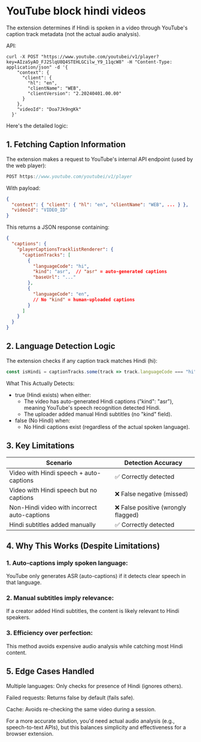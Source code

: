 # YouTube block hindi videos
The extension determines if Hindi is spoken in a video through YouTube's caption track metadata (not the actual audio analysis).

API:
```
curl -X POST "https://www.youtube.com/youtubei/v1/player?key=AIzaSyAO_FJ2SlqU8Q4STEHLGCilw_Y9_11qcW8" -H "Content-Type: application/json" -d '{
    "context": {
      "client": {
        "hl": "en",
        "clientName": "WEB",
        "clientVersion": "2.20240401.00.00"
      }
    },
    "videoId": "Doa7Jk9ngKk"
  }'
```

Here's the detailed logic:

## 1. Fetching Caption Information
The extension makes a request to YouTube's internal API endpoint (used by the web player):

```javascript
POST https://www.youtube.com/youtubei/v1/player
```

With payload:

```json
{
  "context": { "client": { "hl": "en", "clientName": "WEB", ... } },
  "videoId": "VIDEO_ID"
}
```

This returns a JSON response containing:

```json
{
  "captions": {
    "playerCaptionsTracklistRenderer": {
      "captionTracks": [
        {
          "languageCode": "hi",
          "kind": "asr",  // "asr" = auto-generated captions
          "baseUrl": "..."
        },
        {
          "languageCode": "en",
          // No "kind" = human-uploaded captions
        }
      ]
    }
  }
}
```

## 2. Language Detection Logic
The extension checks if any caption track matches Hindi (hi):

```javascript
const isHindi = captionTracks.some(track => track.languageCode === "hi");
```

What This Actually Detects:
* true (Hindi exists) when either:
    * The video has auto-generated Hindi captions ("kind": "asr"), meaning YouTube's speech recognition detected Hindi.
    * The uploader added manual Hindi subtitles (no "kind" field).
* false (No Hindi) when:
    * No Hindi captions exist (regardless of the actual spoken language).

## 3. Key Limitations
| Scenario                                      | Detection Accuracy                     |
|-----------------------------------------------|----------------------------------------|
| Video with Hindi speech + auto-captions       | ✅ Correctly detected                  |
| Video with Hindi speech but no captions       | ❌ False negative (missed)             |
| Non-Hindi video with incorrect auto-captions  | ❌ False positive (wrongly flagged)    |
| Hindi subtitles added manually                | ✅ Correctly detected                  |


## 4. Why This Works (Despite Limitations)
### 1. Auto-captions imply spoken language:
YouTube only generates ASR (auto-captions) if it detects clear speech in that language.

### 2. Manual subtitles imply relevance:
If a creator added Hindi subtitles, the content is likely relevant to Hindi speakers.

### 3. Efficiency over perfection:
This method avoids expensive audio analysis while catching most Hindi content.

## 5. Edge Cases Handled
Multiple languages: Only checks for presence of Hindi (ignores others).

Failed requests: Returns false by default (fails safe).

Cache: Avoids re-checking the same video during a session.

For a more accurate solution, you'd need actual audio analysis (e.g., speech-to-text APIs), but this balances simplicity and effectiveness for a browser extension.
